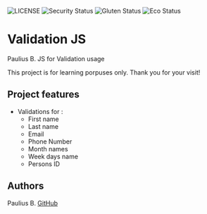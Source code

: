 ![LICENSE](https://img.shields.io/badge/license-MIT-blue.svg?style=flat-square)
![Security Status](https://img.shields.io/security-headers?label=Security&url=https%3A%2F%2Fgithub.com&style=flat-square)
![Gluten Status](https://img.shields.io/badge/Gluten-Free-green.svg)
![Eco Status](https://img.shields.io/badge/ECO-Friendly-green.svg)

# Validation JS

Paulius B. JS for Validation usage

This project is for learning porpuses only. Thank you for your visit!


## Project features

- Validations for :
  - First name
  - Last name
  - Email
  - Phone Number
  - Month names
  - Week days name
  - Persons ID

## Authors

Paulius B. [GitHub](https://github.com/Scarab911)
